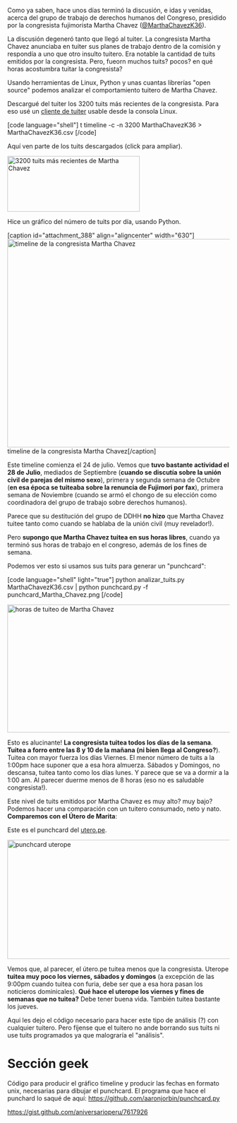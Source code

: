 Como ya saben, hace unos días terminó la discusión, e idas y venidas, acerca
del grupo de trabajo de derechos humanos del Congreso, presidido por la
congresista fujimorista Martha Chavez (<a href="https://twitter.com/MarthaChavezK36">@MarthaChavezK36</a>).

La discusión degeneró tanto que llegó al tuiter. La congresista Martha Chavez
anunciaba en tuiter sus planes de trabajo dentro de la comisión y respondía a
uno que otro insulto tuitero. Era notable la cantidad de tuits emitidos por la
congresista. Pero, fueorn muchos tuits? pocos? en qué horas acostumbra tuitar
la congresista?

Usando herramientas de Linux, Python y unas cuantas librerías "open source"
podemos analizar el comportamiento tuitero de Martha Chavez.

Descargué del tuiter los 3200 tuits más recientes de la congresista. Para eso
usé un <a href="https://github.com/sferik/t">cliente de tuiter</a> usable desde
la consola Linux.

[code language="shell"]
t timeline -c -n 3200 MarthaChavezK36 > MarthaChavezK36.csv
[/code]

Aquí ven parte de los tuits descargados (click para ampliar).

<a href="http://aniversarioperu.files.wordpress.com/2013/11/tuits_descargados_martha_chavez.png"><img class="aligncenter size-medium wp-image-390" alt="3200 tuits más recientes de Martha Chavez" src="http://aniversarioperu.files.wordpress.com/2013/11/tuits_descargados_martha_chavez.png?w=300" width="300" height="126" /></a>

Hice un gráfico del número de tuits por día, usando Python.

[caption id="attachment_388" align="aligncenter" width="630"]<a href="http://aniversarioperu.files.wordpress.com/2013/11/timelinemarthachavezk36-csv.png"><img class="size-large wp-image-388" alt="timeline de la congresista Martha Chavez " src="http://aniversarioperu.files.wordpress.com/2013/11/timelinemarthachavezk36-csv.png?w=630" width="630" height="472" /></a> timeline de la congresista Martha Chavez[/caption]

Este timeline comienza el 24 de julio. Vemos que <strong>tuvo bastante
actividad el 28 de Julio</strong>, mediados de Septiembre (<strong>cuando se
discutía sobre la unión civil de parejas del mismo sexo</strong>), primera y
segunda semana de Octubre (<strong>en esa época se tuiteaba sobre la renuncia
de Fujimori por fax</strong>), primera semana de Noviembre (cuando se armó el
chongo de su elección como coordinadora del grupo de trabajo sobre derechos
humanos).

Parece que su destitución del grupo de DDHH <strong>no hizo</strong> que Martha
Chavez tuitee tanto como cuando se hablaba de la unión civil (muy revelador!).

Pero <strong>supongo que Martha Chavez tuitea en sus horas libres</strong>,
cuando ya terminó sus horas de trabajo en el congreso, además de los fines de
semana.

Podemos ver esto si usamos sus tuits para generar un "punchcard":

[code language="shell" light="true"]
python analizar_tuits.py MarthaChavezK36.csv | python punchcard.py -f punchcard_Martha_Chavez.png
[/code]

<a href="http://aniversarioperu.files.wordpress.com/2013/11/punchcard_martha_chavez1.png"><img class="aligncenter size-large wp-image-395" alt="horas de tuiteo de Martha Chavez" src="http://aniversarioperu.files.wordpress.com/2013/11/punchcard_martha_chavez1.png?w=630" width="630" height="290" /></a>

Esto es alucinante! <strong>La congresista tuitea todos los días de la
semana</strong>. <strong>Tuitea a forro entre las 8 y 10 de la mañana (ni bien
llega al Congreso?</strong>). Tuitea con mayor fuerza los días Viernes.
El menor número de tuits a la 1:00pm hace suponer que a esa hora almuerza.
Sábados y Domingos, no descansa, tuitea tanto como los días lunes. Y parece que
se va a dormir a la 1:00 am. Al parecer duerme menos de 8 horas (eso no es
saludable congresista!).

Este nivel de tuits emitidos por Martha Chavez es muy alto? muy bajo? Podemos
hacer una comparación con un tuitero consumado, neto y nato. <strong>Comparemos
con el Útero de Marita</strong>:

Este es el punchcard del <a href="http://utero.pe">utero.pe</a>.

<a href="http://aniversarioperu.files.wordpress.com/2013/11/punchcard_uterope.png"><img class="aligncenter size-large wp-image-397" alt="punchcard uterope" src="http://aniversarioperu.files.wordpress.com/2013/11/punchcard_uterope.png?w=630" width="630" height="270" /></a>

Vemos que, al parecer, el útero.pe tuitea menos que la congresista.
Uterope<strong> tuitea muy poco los viernes, sábados y domingos</strong> (a
excepción de las 9:00pm cuando tuitea con furia, debe ser que a esa hora pasan
los noticieros dominicales). <strong>Qué hace el uterope los viernes y fines de
semanas que no tuitea?</strong> Debe tener buena vida. También tuitea bastante
los jueves.

Aqui les dejo el código necesario para hacer este tipo de análisis (?) con
cualquier tuitero. Pero fíjense que el tuitero no ande borrando sus tuits ni
use tuits programados ya que malograría el "análisis".

<h1>Sección geek</h1>
Código para producir el gráfico timeline y producir las fechas en formato unix, necesarias para dibujar el punchcard. El programa que hace el punchard lo saqué de aquí: <a href="https://github.com/aaronjorbin/punchcard.py">https://github.com/aaronjorbin/punchcard.py</a>

https://gist.github.com/aniversarioperu/7617926
